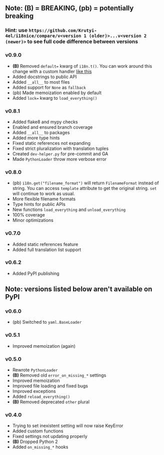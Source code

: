 ## Note: **(B)** = BREAKING, (pb) = potentially breaking

### Hint: use `https://github.com/Krutyi-4el/i18nice/compare/v<version 1 (older)>...v<version 2 (newer)>` to see full code difference between versions

### v0.9.0
- **(B)** Removed `default=` kwarg of `i18n.t()`. You can work around this change with a custom handler [like this](https://github.com/Krutyi-4el/i18nice/blob/01ed6bcd2234998b411f07c92c31639e719dbabb/i18n/tests/translation_tests.py#L147)
- Added docstrings to public API
- Added `__all__` to most files
- Added support for `None` as `fallback`
- (pb) Made memoization enabled by default
- Added `lock=` kwarg to `load_everything()`

### v0.8.1
- Added flake8 and mypy checks
- Enabled and ensured branch coverage
- Added `__all__` to packages
- Added more type hints
- Fixed static references not expanding
- Fixed strict pluralization with translation tuples
- Created `dev-helper.py` for pre-commit and GA
- Made `PythonLoader` throw more verbose error

### v0.8.0
- (pb) `i18n.get("filename_format")` will return `FilenameFormat` instead of string. You can access `template` attribute to get the original string. `set` will continue to work as usual.
- More flexible filename formats
- Type hints for public APIs
- New functions `load_everything` and `unload_everything`
- 100% coverage
- Minor optimizations

### v0.7.0
- Added static references feature
- Added full translation list support

### v0.6.2
- Added PyPI publishing

## Note: versions listed below aren't available on PyPI

### v0.6.0
- (pb) Switched to `yaml.BaseLoader`

### v0.5.1
- Improved memoization (again)

### v0.5.0
- Rewrote `PythonLoader`
- **(B)** Removed old `error_on_missing_*` settings
- Improved memoization
- Improved file loading and fixed bugs
- Improved exceptions
- Added `reload_everything()`
- **(B)** Removed deprecated `other` plural

### v0.4.0
- Trying to set inexistent setting will now raise KeyError
- Added custom functions
- Fixed settings not updating properly
- **(B)** Dropped Python 2
- Added `on_missing_*` hooks
